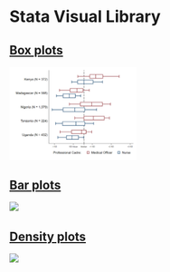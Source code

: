 # Stata Visual Library

## [Box plots](https://worldbank.github.io/Stata-IE-Visual-Library/box/)
[<img src="https://github.com/worldbank/Stata-IE-Visual-Library/blob/develop/Library/Box%20plots/10-25-50-75-90%20Percentile%20box%20plot/figure.png" width="225">](https://worldbank.github.io/Stata-IE-Visual-Library/box/)

## [Bar plots](https://worldbank.github.io/Stata-IE-Visual-Library/bar/)
[<img src="https://user-images.githubusercontent.com/15252541/31467170-1a358f78-aea7-11e7-85f7-0c152ad2c391.png" width="225">](https://worldbank.github.io/Stata-IE-Visual-Library/bar/)

## [Density plots](https://worldbank.github.io/Stata-IE-Visual-Library/density/)
[<img src="https://user-images.githubusercontent.com/15252541/30933363-622abee4-a398-11e7-98a6-432337ed7375.png" width="225">](https://worldbank.github.io/Stata-IE-Visual-Library/density/)
